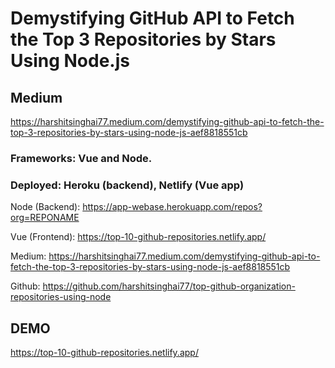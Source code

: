 # Demystifying GitHub API to Fetch the Top 3 Repositories by Stars Using Node.js

## Medium
https://harshitsinghai77.medium.com/demystifying-github-api-to-fetch-the-top-3-repositories-by-stars-using-node-js-aef8818551cb

### Frameworks: Vue and Node. 
### Deployed: Heroku (backend), Netlify (Vue app) 

Node (Backend):  https://app-webase.herokuapp.com/repos?org=REPONAME </br>

Vue (Frontend): https://top-10-github-repositories.netlify.app/ </br>

Medium: https://harshitsinghai77.medium.com/demystifying-github-api-to-fetch-the-top-3-repositories-by-stars-using-node-js-aef8818551cb</br>

Github: https://github.com/harshitsinghai77/top-github-organization-repositories-using-node

## DEMO
https://top-10-github-repositories.netlify.app/

